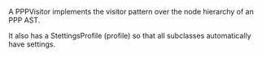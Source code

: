 A PPPVisitor implements the visitor pattern over the node hierarchy of an PPP AST.

It also has a StettingsProfile (profile) so that all subclasses automatically have settings.